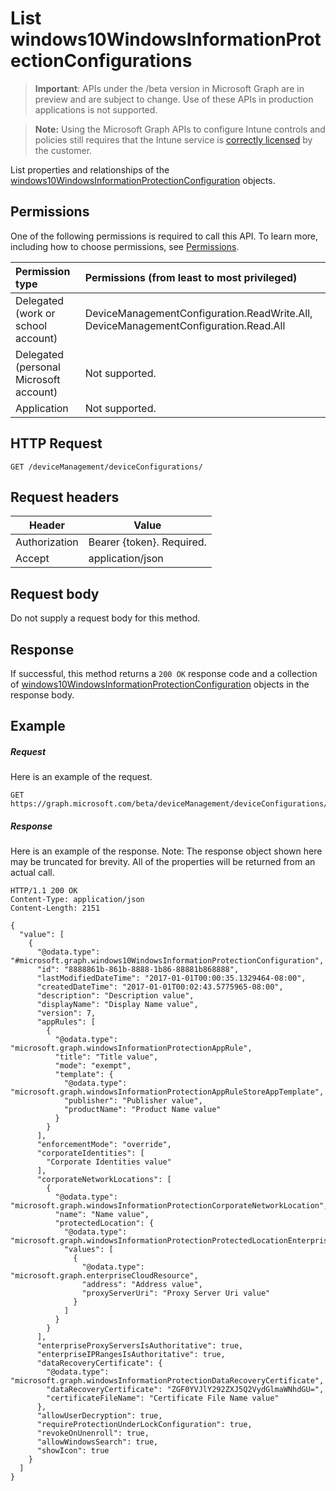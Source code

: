 ﻿# List windows10WindowsInformationProtectionConfigurations

> **Important**: APIs under the /beta version in Microsoft Graph are in preview and are subject to change. Use of these APIs in production applications is not supported.

> **Note:** Using the Microsoft Graph APIs to configure Intune controls and policies still requires that the Intune service is [correctly licensed](https://go.microsoft.com/fwlink/?linkid=839381) by the customer.

List properties and relationships of the [windows10WindowsInformationProtectionConfiguration](../resources/intune_deviceconfig_windows10windowsinformationprotectionconfiguration.md) objects.
## Permissions
One of the following permissions is required to call this API. To learn more, including how to choose permissions, see [Permissions](../../../concepts/permissions_reference.md).

|Permission type      | Permissions (from least to most privileged)              | 
|:--------------------|:---------------------------------------------------------| 
|Delegated (work or school account) | DeviceManagementConfiguration.ReadWrite.All, DeviceManagementConfiguration.Read.All    | 
|Delegated (personal Microsoft account) | Not supported.    | 
|Application | Not supported. | 

## HTTP Request
<!-- {
  "blockType": "ignored"
}
-->
```http
GET /deviceManagement/deviceConfigurations/
```

## Request headers
|Header|Value|
|---|---|
|Authorization|Bearer {token}. Required.|
|Accept|application/json|

## Request body
Do not supply a request body for this method.

## Response

If successful, this method returns a `200 OK` response code and a collection of [windows10WindowsInformationProtectionConfiguration](../resources/intune_deviceconfig_windows10windowsinformationprotectionconfiguration.md) objects in the response body.

## Example

##### Request

Here is an example of the request.
```http
GET https://graph.microsoft.com/beta/deviceManagement/deviceConfigurations/
```

##### Response

Here is an example of the response. Note: The response object shown here may be truncated for brevity. All of the properties will be returned from an actual call.
```http
HTTP/1.1 200 OK
Content-Type: application/json
Content-Length: 2151

{
  "value": [
    {
      "@odata.type": "#microsoft.graph.windows10WindowsInformationProtectionConfiguration",
      "id": "8888861b-861b-8888-1b86-88881b868888",
      "lastModifiedDateTime": "2017-01-01T00:00:35.1329464-08:00",
      "createdDateTime": "2017-01-01T00:02:43.5775965-08:00",
      "description": "Description value",
      "displayName": "Display Name value",
      "version": 7,
      "appRules": [
        {
          "@odata.type": "microsoft.graph.windowsInformationProtectionAppRule",
          "title": "Title value",
          "mode": "exempt",
          "template": {
            "@odata.type": "microsoft.graph.windowsInformationProtectionAppRuleStoreAppTemplate",
            "publisher": "Publisher value",
            "productName": "Product Name value"
          }
        }
      ],
      "enforcementMode": "override",
      "corporateIdentities": [
        "Corporate Identities value"
      ],
      "corporateNetworkLocations": [
        {
          "@odata.type": "microsoft.graph.windowsInformationProtectionCorporateNetworkLocation",
          "name": "Name value",
          "protectedLocation": {
            "@odata.type": "microsoft.graph.windowsInformationProtectionProtectedLocationEnterpriseCloudResources",
            "values": [
              {
                "@odata.type": "microsoft.graph.enterpriseCloudResource",
                "address": "Address value",
                "proxyServerUri": "Proxy Server Uri value"
              }
            ]
          }
        }
      ],
      "enterpriseProxyServersIsAuthoritative": true,
      "enterpriseIPRangesIsAuthoritative": true,
      "dataRecoveryCertificate": {
        "@odata.type": "microsoft.graph.windowsInformationProtectionDataRecoveryCertificate",
        "dataRecoveryCertificate": "ZGF0YVJlY292ZXJ5Q2VydGlmaWNhdGU=",
        "certificateFileName": "Certificate File Name value"
      },
      "allowUserDecryption": true,
      "requireProtectionUnderLockConfiguration": true,
      "revokeOnUnenroll": true,
      "allowWindowsSearch": true,
      "showIcon": true
    }
  ]
}
```




